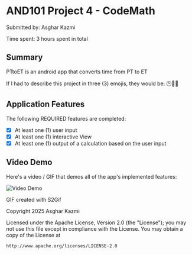 <!-- (This is a comment) INSTRUCTIONS: Go through this page and fill out any **bolded** entries with their correct values.-->

# AND101 Project 4 - CodeMath

Submitted by: Asghar Kazmi

Time spent: 3 hours spent in total

## Summary

PTtoET is an android app that converts time from PT to ET

If I had to describe this project in three (3) emojis, they would be: 🕒🔁📱

## Application Features

<!-- (This is a comment) Please be sure to change the [ ] to [x] for any features you completed.  If a feature is not checked [x], you might miss the points for that item! -->

The following REQUIRED features are completed:

- [X] At least one (1) user input
- [X] At least one (1) interactive View
- [X] At least one (1) output of a calculation based on the user input

## Video Demo

Here's a video / GIF that demos all of the app's implemented features:

<img src='[http://i.imgur.com/link/to/your/gif/file.gif](https://raw.githubusercontent.com/AsgharKazmi2005/and101p4/refs/heads/master/AND101P3.gif)' title='Video Demo' width='' alt='Video Demo' />

GIF created with S2Gif

Copyright 2025 Asghar Kazmi

Licensed under the Apache License, Version 2.0 (the "License");
you may not use this file except in compliance with the License.
You may obtain a copy of the License at

    http://www.apache.org/licenses/LICENSE-2.0

Unless required by applicable law or agreed to in writing, software
distributed under the License is distributed on an "AS IS" BASIS,
WITHOUT WARRANTIES OR CONDITIONS OF ANY KIND, either express or implied.
See the License for the specific language governing permissions and
limitations under the License.
